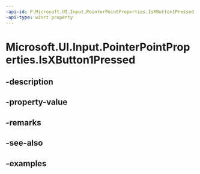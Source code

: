 ```yaml
---
-api-id: P:Microsoft.UI.Input.PointerPointProperties.IsXButton1Pressed
-api-type: winrt property
---
```


# Microsoft.UI.Input.PointerPointProperties.IsXButton1Pressed

<!--
public bool IsXButton1Pressed { get; }
-->


## -description

## -property-value

## -remarks

## -see-also

## -examples


